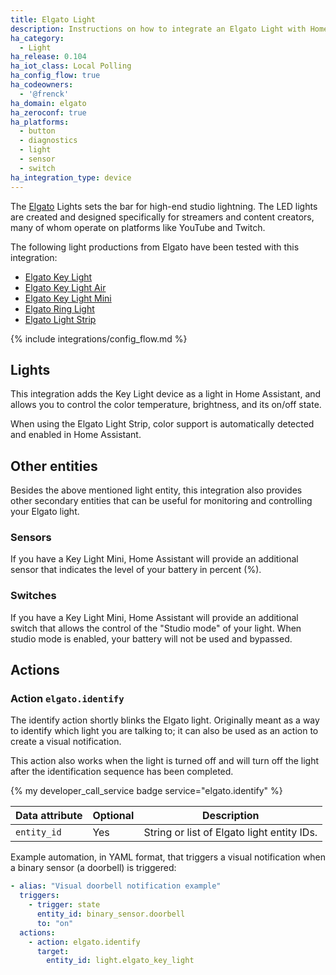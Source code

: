 ```yaml
---
title: Elgato Light
description: Instructions on how to integrate an Elgato Light with Home Assistant.
ha_category:
  - Light
ha_release: 0.104
ha_iot_class: Local Polling
ha_config_flow: true
ha_codeowners:
  - '@frenck'
ha_domain: elgato
ha_zeroconf: true
ha_platforms:
  - button
  - diagnostics
  - light
  - sensor
  - switch
ha_integration_type: device
---
```


The [Elgato](https://www.elgato.com/) Lights sets the bar for high-end studio
lightning. The LED lights are created and designed specifically for streamers
and content creators, many of whom operate on platforms like YouTube and Twitch.

The following light productions from Elgato have been tested with this
integration:

- [Elgato Key Light](https://www.elgato.com/en/key-light)
- [Elgato Key Light Air](https://www.elgato.com/en/key-light-air)
- [Elgato Key Light Mini](https://www.elgato.com/en/key-light-mini)
- [Elgato Ring Light](https://www.elgato.com/en/ring-light)
- [Elgato Light Strip](https://www.elgato.com/en/light-strip)

{% include integrations/config_flow.md %}

## Lights

This integration adds the Key Light device as a light in Home Assistant, and
allows you to control the color temperature, brightness, and its on/off state.

When using the Elgato Light Strip, color support is automatically detected
and enabled in Home Assistant.

## Other entities

Besides the above mentioned light entity, this integration also provides other
secondary entities that can be useful for monitoring and controlling your
Elgato light.

### Sensors

If you have a Key Light Mini, Home Assistant will provide an additional
sensor that indicates the level of your battery in percent (%).

### Switches

If you have a Key Light Mini, Home Assistant will provide an additional
switch that allows the control of the "Studio mode" of your light. When
studio mode is enabled, your battery will not be used and bypassed.

## Actions

### Action `elgato.identify`

The identify action shortly blinks the Elgato light. Originally meant as
a way to identify which light you are talking to; it can also be used as
an action to create a visual notification.

This action also works when the light is turned off and will turn off the
light after the identification sequence has been completed.

{% my developer_call_service badge service="elgato.identify" %}

| Data attribute | Optional | Description |
| ---------------------- | -------- | ----------- |
| `entity_id` | Yes | String or list of Elgato light entity IDs.

Example automation, in YAML format, that triggers a visual notification when
a binary sensor (a doorbell) is triggered:

```yaml
- alias: "Visual doorbell notification example"
  triggers:
    - trigger: state
      entity_id: binary_sensor.doorbell
      to: "on"
  actions:
    - action: elgato.identify
      target:
        entity_id: light.elgato_key_light
```
